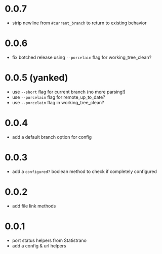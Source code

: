 # 0.0.7
- strip newline from `#current_branch` to return to existing behavior

# 0.0.6
- fix botched release using `--porcelain` flag for working_tree_clean?

# 0.0.5 (yanked)
- use `--short` flag for current branch (no more parsing!)
- use `--porcelain` flag for remote_up_to_date?
- use `--porcelain` flag in working_tree_clean?

# 0.0.4
- add a default branch option for config

# 0.0.3
- add a `configured?` boolean method to check if completely configured

# 0.0.2
- add file link methods

# 0.0.1
- port status helpers from Statistrano
- add a config & url helpers